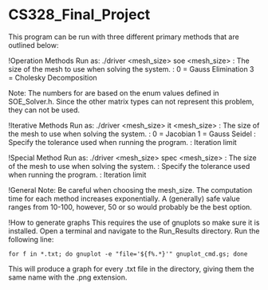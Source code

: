# CS328_Final_Project

This program can be run with three different primary methods that are outlined below:

!Operation Methods
Run as: ./driver <mesh_size> soe <Method>
<mesh_size> : The size of the mesh to use when solving the system.
<Method>    : 0 = Gauss Elimination
              3 = Cholesky Decomposition
           
Note: The numbers for <Method> are based on the enum values defined in SOE_Solver.h. Since the other matrix types can not represent this problem, they can not be used.


!Iterative Methods
Run as: ./driver <mesh_size> it <Method> <TOL> <Limit>
<mesh_size> : The size of the mesh to use when solving the system.
<Method>    : 0 = Jacobian
              1 = Gauss Seidel
<TOL>       : Specify the tolerance used when running the program.
<Limit>     : Iteration limit


!Special Method
Run as:  ./driver <mesh_size> spec <TOL> <Limit>
<mesh_size> : The size of the mesh to use when solving the system.
<TOL>       : Specify the tolerance used when running the program.
<Limit>     : Iteration limit



!General Note:
Be careful when choosing the mesh_size. The computation time for each method increases exponentially.
A (generally) safe value ranges from 10-100, however, 50 or so would probably be the best option. 


!How to generate graphs
This requires the use of gnuplots so make sure it is installed.
Open a terminal and navigate to the Run_Results directory. Run the following line:

    for f in *.txt; do gnuplot -e "file='${f%.*}'" gnuplot_cmd.gs; done
    
This will produce a graph for every .txt file in the directory, giving them the same name with the .png extension. 
